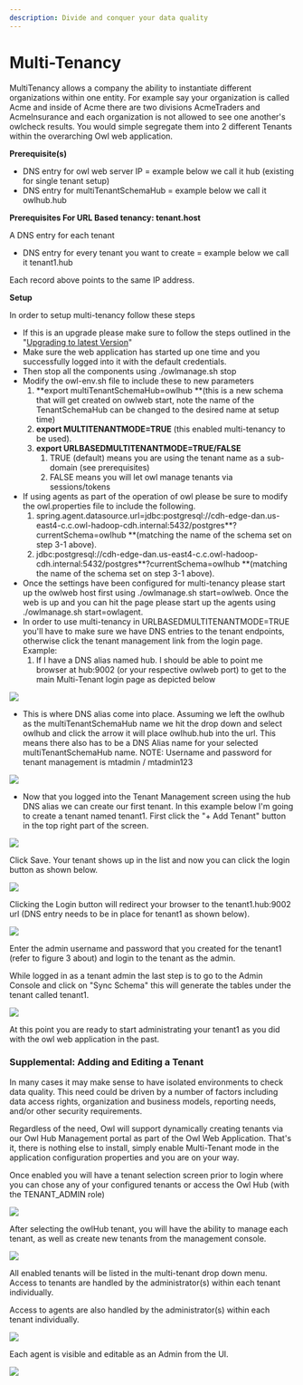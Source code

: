 ```yaml
---
description: Divide and conquer your data quality
---
```


# Multi-Tenancy

MultiTenancy allows a company the ability to instantiate different organizations within one entity.  For example say your organization is called Acme and inside of Acme there are two divisions AcmeTraders and AcmeInsurance and each organization is not allowed to see one another's owlcheck results.  You would simple segregate them into 2 different Tenants within the overarching Owl web application.

**Prerequisite(s)**

* DNS entry for owl web server IP = example below we call it hub (existing for single tenant setup)
* DNS entry for multiTenantSchemaHub = example below we call it owlhub.hub&#x20;

**Prerequisites For URL Based tenancy: tenant.host**

A DNS entry for each tenant

* DNS entry for every tenant you want to create = example below we call it tenant1.hub

Each record above points to the same IP address.

**Setup**

In order to setup multi-tenancy follow these steps

* If this is an upgrade please make sure to follow the steps outlined in the "[Upgrading to latest Version](broken-reference)"
* Make sure the web application has started up one time and you successfully logged into it with the default credentials.
* Then stop all the components using ./owlmanage.sh stop
* Modify the owl-env.sh file to include these to new parameters
  1. **export multiTenantSchemaHub=owlhub **(this is a new schema that will get created on owlweb start, note the name of the TenantSchemaHub can be changed to the desired name at setup time)
  2. **export MULTITENANTMODE=TRUE** (this enabled multi-tenancy to be used).
  3. **export URLBASEDMULTITENANTMODE=TRUE/FALSE**
     1. TRUE (default) means you are using the tenant name as a sub-domain (see prerequisites)&#x20;
     2. FALSE means you will let owl manage tenants via sessions/tokens
* If using agents as part of the operation of owl please be sure to modify the owl.properties file to include the following.
  1. spring.agent.datasource.url=jdbc:postgresql://cdh-edge-dan.us-east4-c.c.owl-hadoop-cdh.internal:5432/postgres**?currentSchema=owlhub **(matching the name of the schema set on step 3-1 above).
  2. jdbc:postgresql://cdh-edge-dan.us-east4-c.c.owl-hadoop-cdh.internal:5432/postgres**?currentSchema=owlhub **(matching the name of the schema set on step 3-1 above).
* Once the settings have been configured for multi-tenancy please start up the owlweb host first using ./owlmanage.sh start=owlweb.  Once the web is up and you can hit the page please start up the agents using ./owlmanage.sh start=owlagent.
* In order to use multi-tenancy in URLBASEDMULTITENANTMODE=TRUE you'll have to make sure we have DNS entries to the tenant endpoints, otherwise click the tenant management link from the login page.  Example:&#x20;
  1. If I have a DNS alias named hub.  I should be able to point me browser at hub:9002 (or your respective owlweb port) to get to the main Multi-Tenant login page as depicted below

![](<../../.gitbook/assets/image (75).png>)

* This is where DNS alias come into place.  Assuming we left the owlhub as the multiTenantSchemaHub name we hit the drop down and select owlhub and click the arrow it will place owlhub.hub into the url.  This means there also has to be a DNS Alias name for your selected multiTenantSchemaHub name.   NOTE: Username and password for tenant management is mtadmin / mtadmin123

![](<../../.gitbook/assets/image (76).png>)

* Now that you logged into the Tenant Management screen using the hub DNS alias we can create our first tenant.  In this example below I'm going to create a tenant named tenant1.  First click the "+ Add Tenant" button in the top right part of the screen.

![](<../../.gitbook/assets/image (77).png>)

Click Save.  Your tenant shows up in the list and now you can click the login button as shown below.

![](<../../.gitbook/assets/image (78).png>)

Clicking the Login button will redirect your browser to the tenant1.hub:9002 url (DNS entry needs to be in place for tenant1 as shown below).

![](<../../.gitbook/assets/image (79).png>)

Enter the admin username and password that you created for the tenant1 (refer to figure 3 about) and login to the tenant as the admin.

While logged in as a tenant admin the last step is to go to the Admin Console and click on "Sync Schema" this will generate the tables under the tenant called tenant1.

![](<../../.gitbook/assets/image (80).png>)

At this point you are ready to start administrating your tenant1 as you did with the owl web application in the past.

### Supplemental: Adding and Editing a Tenant

In many cases it may make sense to have isolated environments to check data quality. This need could be driven by a number of factors including data access rights, organization and business models, reporting needs, and/or other security requirements.

Regardless of the need, Owl will support dynamically creating tenants via our Owl Hub Management portal as part of the Owl Web Application. That's it, there is nothing else to install, simply enable Multi-Tenant mode in the application configuration properties and you are on your way.

Once enabled you will have a tenant selection screen prior to login where you can chose any of your configured tenants or access the Owl Hub (with the TENANT\_ADMIN role)

![](../../.gitbook/assets/screen-shot-2019-09-03-at-11.34.13-am.png)

After selecting the owlHub tenant, you will have the ability to manage each tenant, as well as create new tenants from the management console.

![](../../.gitbook/assets/screen-shot-2019-09-03-at-10.51.28-am.png)

All enabled tenants will be listed in the multi-tenant drop down menu. Access to tenants are handled by the administrator(s) within each tenant individually.

Access to agents are also handled by the administrator(s) within each tenant individually.

![](../../.gitbook/assets/screen-shot-2019-09-04-at-12.35.34-pm.png)

Each agent is visible and editable as an Admin from the UI.

![](<../../.gitbook/assets/owl-agent (1).png>)

